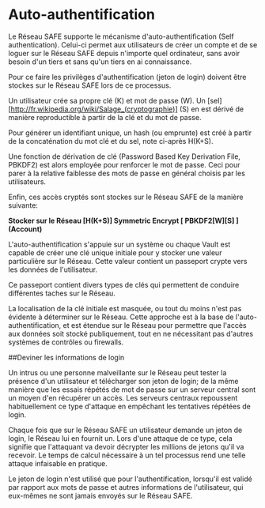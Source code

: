 # Auto-authentification

Le Réseau SAFE supporte le mécanisme d'auto-authentification (Self authentication). Celui-ci permet aux utilisateurs de créer un compte et de se loguer sur le Réseau SAFE depuis n'importe quel ordinateur, sans avoir besoin d'un tiers et sans qu'un tiers en ai connaissance.

Pour ce faire les privilèges d'authentification (jeton de login) doivent être stockes sur le Réseau SAFE lors de ce processus.

Un utilisateur crée sa propre clé (K) et mot de passe (W). Un [sel][http://fr.wikipedia.org/wiki/Salage_(cryptographie)] (S) en est dérivé de manière reproductible à partir de la clé et du mot de passe.

Pour générer un identifiant unique, un hash (ou emprunte) est créé à partir de la concaténation du mot clé et du sel, note ci-après H(K+S).

Une fonction de dérivation de clé (Password Based Key Derivation File, PBKDF2) est alors employée pour renforcer le mot de passe. Ceci pour parer à la relative faiblesse des mots de passe en général choisis par les utilisateurs.

Enfin, ces accès cryptés sont stockes sur le Réseau SAFE de la manière suivante:

**Stocker sur le Réseau [H(K+S)] Symmetric Encrypt [ PBKDF2[W][S] ] (Account)**

L'auto-authentification s'appuie sur un système ou chaque Vault est capable de créer une clé unique initiale pour y stocker une valeur particulière sur le Réseau. Cette valeur contient un passeport crypte vers les données de l'utilisateur.

Ce passeport contient divers types de clés qui permettent de conduire différentes taches sur le Réseau.

La localisation de la clé initiale est masquée, ou tout du moins n'est pas évidente à déterminer sur le Réseau. Cette approche est à la base de l'auto-authentification, et est étendue sur le Réseau pour permettre que l'accès aux données soit stocké publiquement, tout en ne nécessitant pas d'autres systèmes de contrôles ou firewalls.

##Deviner les informations de login

Un intrus ou une personne malveillante sur le Réseau peut tester la présence d'un utilisateur et télécharger son jeton de login; de la même manière que les essais répétés de mot de passe sur un serveur central sont un moyen d'en récupérer un accès. Les serveurs centraux repoussent habituellement ce type d'attaque en empêchant les tentatives répétées de login. 

Chaque fois que sur le Réseau SAFE un utilisateur demande un jeton de login, le Réseau lui en fournit un. Lors d'une attaque de ce type, cela signifie que l'attaquant va devoir décrypter les millions de jetons qu'il va recevoir. Le temps de calcul nécessaire à un tel processus rend une telle attaque infaisable en pratique.

Le jeton de login n'est utilisé que pour l'authentification, lorsqu'il est validé par rapport aux mots de passe et autres informations de l'utilisateur, qui eux-mêmes ne sont jamais envoyés sur le Réseau SAFE.

[wikipedia-salt-crypto]: http://en.wikipedia.org/wiki/Salt_(cryptography)
